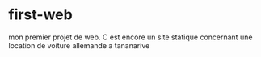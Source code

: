# first-web
mon premier projet de web.
C est encore un site statique concernant une location de voiture allemande a tananarive
